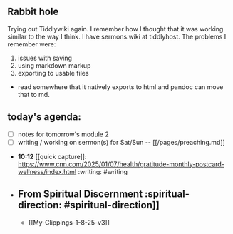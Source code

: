 ## Rabbit hole
Trying out Tiddlywiki again. I remember how I thought that it was working similar to the way I think. I have sermons.wiki at tiddlyhost.
The problems I remember were:

1. issues with saving
2. using markdown markup
3. exporting to usable files
- read somewhere that it natively exports to html and pandoc can move that to md.
## today's agenda:
- [ ] notes for tomorrow's module 2
- [ ] writing / working on sermon(s) for Sat/Sun  -- [[/pages/preaching.md]]
- **10:12** [[quick capture]]:  https://www.cnn.com/2025/01/07/health/gratitude-monthly-postcard-wellness/index.html :writing: #writing
- ## From Spiritual Discernment :spiritual-direction: #spiritual-direction]]
	- [[My-Clippings-1-8-25-v3]]
